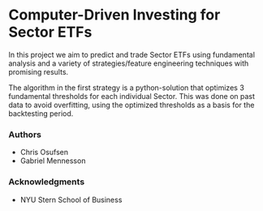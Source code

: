 # Computer-Driven Investing for Sector ETFs

In this project we aim to predict and trade Sector ETFs using fundamental analysis and a variety of strategies/feature engineering techniques with promising results.

The algorithm in the first strategy is a python-solution that optimizes 3 fundamental thresholds for each individual Sector.
This was done on past data to avoid overfitting, using the optimized thresholds as a basis for the backtesting period.

### Authors

* Chris Osufsen 
* Gabriel Mennesson

### Acknowledgments

* NYU Stern School of Business
